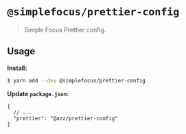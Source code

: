 # `@simplefocus/prettier-config`

> Simple Focus Prettier config.


## Usage

__Install:__

```bash
$ yarn add --dev @simplefocus/prettier-config
```

__Update `package.json`:__

```jsonc
{
  // ...
  "prettier": "@azz/prettier-config"
}
```
